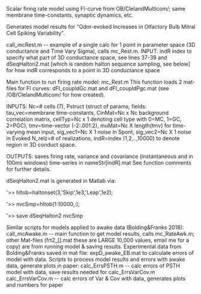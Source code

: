 Scalar firing rate model using FI-curve from OB/ClelandMulticom/; same membrane time-constants, synaptic dynamics, etc.

Generates model results for "Odor-evoked Increases in Olfactory Bulb Mitral Cell Spiking Variability".

call_mcRest.m -- example of a single calc for 1 point in parameter space (3D conductance and Time Vary Sigma), calls mc_Rest.m.
INPUT: indR index to specify what part of 3D conductance space, see lines 37-39 and dSeqHalton2.mat [which is random halton sequence sampling, see below] for how indR corresponds to a point in 3D conductance space

Main function to run firing rate model: mc_Rest.m
This function loads 2 mat-files for FI curves: dFI_coupldGc.mat and dFI_coupldPgc.mat (see /OB/ClelandMulticom/ for how created). 

INPUTS: Nc=# cells (7), Pstruct (struct of params; fields: tau_vec=membrane time-constants, CinMat=Nc x Nc background correlation matrix, cellTyp=Nc x 1 denoting 
cell type with 0=MC, 1=GC, 2=PGC), tmv=time-vector (-2:.001:2), muMat=Nc X length(tmv) for time-varying mean input, sig_vec1=Nc X 1 noise in Spont, sig_vec2=Nc X 1 noise in Evoked
N_relz=# of realizations, indR=index (1,2,..,10000) to denote region in 3D conduct space.

OUTPUTS: saves firing rate, variance and covariance (instantaneous and in 100ms windows) time-series in nameStr[indR].mat
See function comments for further details.

dSeqHalton2.mat is generated in Matlab via:

'>> hltob=haltonset(3,'Skip',1e3,'Leap',1e2);

'>> nvcSmp=hltob(1:10000,:);

'>> save dSeqHalton2 nvcSmp

Similar scripts for models applied to awake data (Bolding&Franks 2018):
call_mcAwake.m -- main function to get model results, calls mc_RateAwk.m; other Mat-files (frt2_[].mat these are LARGE 10,000 values, email me for a copy) are from running model & saving results. 
 Experimental data from Bolding&Franks saved in mat file: expD_awake_EB.mat to calculate errors of model with data. 
Scripts to process model results and errors with awake data, generate plots in paper: 
calc_ErrsPSTH.m -- calc errors of PSTH model with data, save results needed for calc_ErrsVarCov.m
calc_ErrsVarCov.m -- calc errors of Var & Cov with data, generates plots and numbers for paper
